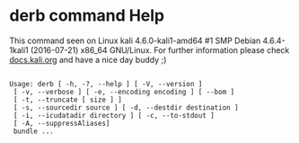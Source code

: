 # derb command Help
 
 This command seen on Linux kali 4.6.0-kali1-amd64 #1 SMP Debian 4.6.4-1kali1 (2016-07-21) x86_64 GNU/Linux. For further information please check [docs.kali.org](docs.kali.org) and have a nice day buddy ;) 

~~~

Usage: derb [ -h, -?, --help ] [ -V, --version ]
 [ -v, --verbose ] [ -e, --encoding encoding ] [ --bom ]
 [ -t, --truncate [ size ] ]
 [ -s, --sourcedir source ] [ -d, --destdir destination ]
 [ -i, --icudatadir directory ] [ -c, --to-stdout ]
 [ -A, --suppressAliases]
 bundle ...

~~~
